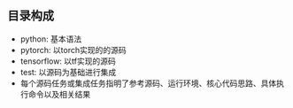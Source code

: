 ## 目录构成
- python: 基本语法
- pytorch: 以torch实现的的源码
- tensorflow: 以tf实现的源码
- test: 以源码为基础进行集成
- 每个源码任务或集成任务指明了参考源码、运行环境、核心代码思路、具体执行命令以及相关结果